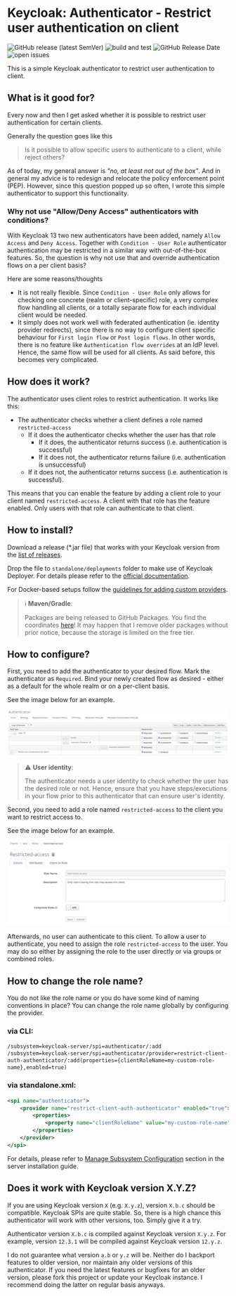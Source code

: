 # Keycloak: Authenticator - Restrict user authentication on client
![GitHub release (latest SemVer)](https://img.shields.io/github/v/release/sventorben/keycloak-restrict-client-auth?sort=semver) ![build and test](https://github.com/sventorben/keycloak-restrict-client-auth>/actions/workflows/buildAndTest.yml/badge.svg) ![GitHub Release Date](https://img.shields.io/github/release-date/sventorben/keycloak-restrict-client-auth) ![open issues](https://img.shields.io/github/issues/sventorben/keycloak-restrict-client-auth)

This is a simple Keycloak authenticator to restrict user authentication to client.

## What is it good for?
Every now and then I get asked whether it is possible to restrict user authentication for certain clients.

Generally the question goes like this

> Is it possible to allow specific users to authenticate to a client, while reject others?

As of today, my general answer is _"no, at least not out of the box"_. And in general my advice is to redesign and relocate the policy enforcement point (PEP).
However, since this question popped up so often, I wrote this simple authenticator to support this functionality.

### Why not use "Allow/Deny Access" authenticators with conditions?
With Keycloak 13 two new authenticators have been added, namely `Allow Access` and `Deny Access`. Together with `Condition - User Role` authenticator authentication may be restricted in a similar way with out-of-the-box features. So, the question is why not use that and override authentication flows on a per client basis?

Here are some reasons/thoughts
* It is not really flexible. Since `Condition - User Role` only allows for checking one concrete (realm or client-specific) role, a very complex flow handling all clients, or a totally separate flow for each individual client would be needed. 
* It simply does not work well with federated authentication (ie. identity provider redirects), since there is no way to configure client specific behaviour for `First login flow` or `Post login flows`. In other words, there is no feature like `Authentication flow overrides` at an IdP level. Hence, the same flow will be used for all clients. As said before, this becomes very complicated.

## How does it work?
The authenticator uses client roles to restrict authentication. It works like this:

* The authenticator checks whether a client defines a role named `restricted-access`
    * If it does the authenticator checks whether the user has that role
        * If it does, the authenticator returns success (i.e. authentication is successful)
        * If it does not, the authenticator returns failure (i.e. authentication is unsuccessful)
    * If it does not, the authenticator returns success (i.e. authentication is successful).

This means that you can enable the feature by adding a client role to your client named `restricted-access`.
A client with that role has the feature enabled. Only users with that role can authenticate to that client.

## How to install?

Download a release (*.jar file) that works with your Keycloak version from the [list of releases](https://github.com/sventorben/keycloak-restrict-client-auth/releases).

Drop the file to `standalone/deployments` folder to make use of Keycloak Deployer. For details please refer to the [official documentation](https://www.keycloak.org/docs/latest/server_development/#registering-provider-implementations).

For Docker-based setups follow the [guidelines for adding custom providers](https://github.com/keycloak/keycloak-containers/tree/master/server#user-content-adding-a-custom-provider).

> ℹ️ **Maven/Gradle**:
>
> Packages are being released to GitHub Packages. You find the coordinates [here](https://github.com/sventorben?tab=packages&repo_name=keycloak-restrict-client-auth)! It may happen that I remove older packages without prior notice, because the storage is limited on the free tier.


## How to configure?

First, you need to add the authenticator to your desired flow. Mark the authenticator as `Required`. Bind your newly created flow as desired - either as a default for the whole realm or on a per-client basis.

See the image below for an example.

![Example flow](docs/images/flow.jpg)

> ⚠️ **User identity**:
>
> The authenticator needs a user identity to check whether the user has the desired role or not. Hence, ensure that you have steps/executions in your flow prior to this authenticator that can ensure user's identity.

Second, you need to add a role named `restricted-access` to the client you want to restrict access to.

See the image below for an example.

![Client role configuration](docs/images/client-role.jpg)

Afterwards, no user can authenticate to this client. To allow a user to authenticate, you need to assign the role `restricted-access` to the user. You may do so either by assigning the role to the user directly or via groups or combined roles.

## How to change the role name?

You do not like the role name or you do have some kind of naming conventions in place? You can change the role name globally by configuring the provider.

### via CLI:
```
/subsystem=keycloak-server/spi=authenticator/:add
/subsystem=keycloak-server/spi=authenticator/provider=restrict-client-auth-authenticator/:add(properties={clientRoleName=my-custom-role-name},enabled=true)
```

### via standalone.xml:
```XML
<spi name="authenticator">
    <provider name="restrict-client-auth-authenticator" enabled="true">
        <properties>
            <property name="clientRoleName" value="my-custom-role-name"/>
        </properties>
    </provider>
</spi>
```

For details, please refer to [Manage Subsystem Configuration](https://www.keycloak.org/docs/latest/server_installation/index.html#manage-subsystem-configuration) section in the server installation guide.

## Does it work with Keycloak version X.Y.Z?

If you are using Keycloak version `X` (e.g. `X.y.z`), version `X.b.c` should be compatible.
Keycloak SPIs are quite stable. So, there is a high chance this authenticator will work with other versions, too. Simply give it a try.

Authenticator version `X.b.c` is compiled against Keycloak version `X.y.z`. For example, version `12.3.1` will be compiled against Keycloak version `12.y.z`.

I do not guarantee what version `a.b` or `y.z` will be. Neither do I backport features to older version, nor maintain any older versions of this authenticator. If you need the latest features or bugfixes for an older version, please fork this project or update your Keycloak instance. I recommend doing the latter on regular basis anyways.
